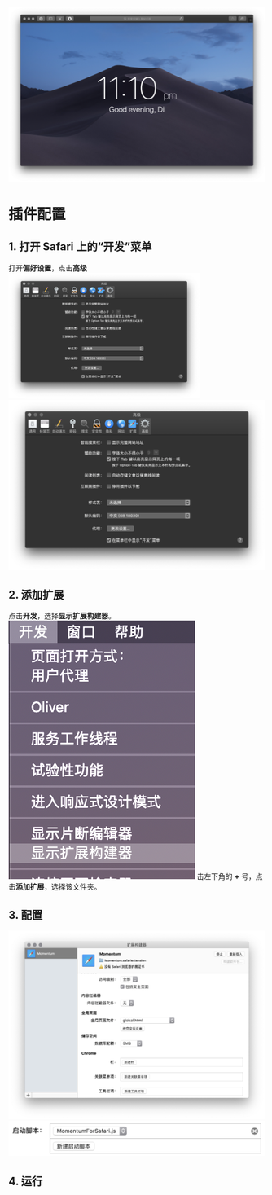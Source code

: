 ![xiaoguo](https://github.com/huangdi426/Momentum_for_Safari/blob/master/img/5.png)
# 插件配置

## 1. 打开 Safari 上的“开发”菜单 
打开**偏好设置**，点击**高级**
<img src="https://github.com/huangdi426/Momentum_for_Safari/blob/master/img/1.png" width="375">
![最下面的一栏打上勾](https://github.com/huangdi426/Momentum_for_Safari/blob/master/img/1.png)

## 2. 添加扩展
点击**开发**，选择**显示扩展构建器**。
![kuozhan](https://github.com/huangdi426/Momentum_for_Safari/blob/master/img/2.png)
击左下角的 **+** 号，点击**添加扩展**，选择该文件夹。

## 3. 配置
![peizhi1](https://github.com/huangdi426/Momentum_for_Safari/blob/master/img/3.png)
![peizhi2](https://github.com/huangdi426/Momentum_for_Safari/blob/master/img/4.png)

## 4. 运行
